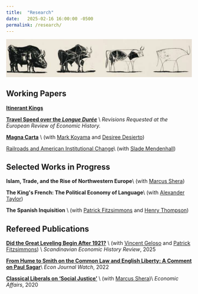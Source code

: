 ```yaml
---
title:  "Research"
date:   2025-02-16 16:00:00 -0500
permalink: /research/
---
```


![Picasso](/assets/images/\bulls.png)

## Working Papers

**[Itinerant Kings](https://papers.ssrn.com/sol3/papers.cfm?abstract_id=4689473)**

**[Travel Speed over the *Longue Durée*](https://papers.ssrn.com/sol3/papers.cfm?abstract_id=4635304)** \\
*Revisions Requested at the European Review of Economic History.*

**[Magna Carta](https://papers.ssrn.com/sol3/papers.cfm?abstract_id=4503918)** \\
(with [Mark Koyama](https://mason.gmu.edu/~mkoyama2/About.html) and [Desiree Desierto](https://desireedesierto.com))

<a href="/assets/documents/Mendenhall_Hall_SpecialLegislation.pdf">Railroads and American Institutional Change</a>\\
(with [Slade Mendenhall](https://slademendenhall.com))

## Selected Works in Progress

**Islam, Trade, and the Rise of Northwestern Europe**\\
(with [Marcus Shera](https://www.marcusshera.com))

**The King's French: The Political Economy of Language**\\
(with [Alexander Taylor](https://alexntaylor.github.io))

**The Spanish Inquisition** \\
(with [Patrick Fitzsimmons](https://www.patrubenfitz.com) and [Henry Thompson](https://www.henryathompson.com))

## Refereed Publications
<!--
**[Why Lords Went for Luxuries: A Riff on Adam Smith]\\
(with [Daniel B. Klein](https://econfaculty.gmu.edu/klein/))\\
*The Independent Review*, 2025
-->

**[Did the Great Leveling Begin After 1921?](https://www.tandfonline.com/doi/full/10.1080/03585522.2025.2472936?scroll=top&needAccess=true)** \\
(with [Vincent Geloso](https://vincentgeloso.com) and [Patrick Fitzsimmons](https://www.patrubenfitz.com)) \\
*Scandinavian Economic History Review*, 2025 


**[From Hume to Smith on the Common Law and English Liberty: A Comment on Paul Sagar](https://econjwatch.org/articles/from-hume-to-smith-on-the-common-law-and-english-liberty-a-comment-on-paul-sagar)**\\
*Econ Journal Watch*, 2022

**[Classical Liberals on ‘Social Justice’](https://onlinelibrary.wiley.com/doi/abs/10.1111/ecaf.12428)** \\
(with [Marcus Shera](https://www.marcusshera.com))\\
*Economic Affairs*, 2020
